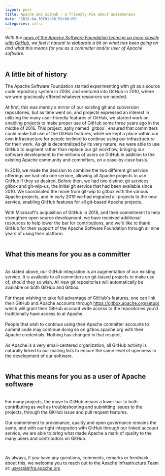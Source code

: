 ```yaml
---
layout: post
title: Apache and GitHub - a friendly PSA about awesomeness
date: '2019-04-30T01:08:58+00:00'
categories: infra
---
```

<p> <em>With the <a href="https://blogs.apache.org/foundation/entry/the-apache-software-foundation-expands">news of the Apache Software Foundation teaming up more closely with GitHub</a>, we feel it natural to elaborate a bit on what has been going on and what this means for you as a committer and/or user of Apache software.</em><br /><br /> </p> 
  <h2>A little bit of history</h2>The Apache Software Foundation started experimenting with git as a source code repository system in 2008, and ventured into GitHub in 2010, where we were graciously offered whatever resources we needed.<br /><br />At first, this was merely a mirror of our existing git and subversion repositories, but as time went on, and projects expressed an interest in utilizing the many user-friendly features of GitHub, we started work on enabling projects to make proper use of GitHub some three years ago in the middle of 2016. This project, aptly named `gitbox`, ensured that committers could make full use of the GitHub features, while we kept a place within our own infrastructure for people inclined to continue using our infrastructure for their work. As git is decentralized by its very nature, we were able to use GitHub to augment rather than replace our git workflow, bringing our software development to the millions of users on GitHub in addition to the existing Apache community and committers, on a case-by-case basis.<br /><br />In 2018, we made the decision to combine the two different git service offerings we had into one service, allowing all Apache projects to use GitHub if they so desired. Before then, we had two distinct git services: gitbox and git-wip-us, the initial git service that had been available since 2010. We coordinated the move from git-wip to gitbox with the various Apache projects, and in early 2019 we had migrated all projects to the new service, enabling GitHub features for all git-based Apache projects.<br /><br />With Microsoft's acquisition of GitHub in 2018, and their commitment to help strengthen open source development, we have received additional resources to help lower the bar for contributions, and we'd like to thank GitHub for their support of the Apache Software Foundation through all nine years of using their platform.<br /><br /> 
  <h2>What this means for you as a committer</h2><br />As stated above, our GitHub integration is an augmentation of our existing service. It is available to all committers on git-based projects to make use of, should they so wish. All new git repositories will automatically be available on both GitHub and Gitbox.<br /><br />For those wishing to take full advantage of GitHub's features, one can link their GitHub and Apache accounts through <a href="https://gitbox.apache.org/setup/">https://gitbox.apache.org/setup/</a> which will grant their GitHub account write access to the repositories you'd traditionally have access to at Apache.<br /><br />People that wish to continue using their Apache committer accounts to commit code may continue doing so on gitbox.apache.org with their Apache credentials. Nothing has changed in that respect.<br /><br />As Apache is a very email-centered organization, all GitHub activity is naturally linked to our mailing lists to ensure the same level of openness in the development of our software.<br /><br /> 
  <h2>What this means for you as a user of Apache software</h2> 
  <p><br />For many projects, the move to GitHub means a lower bar to both contributing as well as troubleshooting and submitting issues to the projects, through the GitHub issue and pull request features.<br /><br />Our commitment to provenance, quality and open governance remains the same, and with our tight integration with GitHub through our linked account service, we are able to bring what made Apache a mark of quality to the many users and contributors on GitHub.</p> 
  <p><br /></p> 
  <p> </p> 
  <p>As always, if you have any questions, comments, remarks or feedback about this, we welcome you to reach out to the Apache Infrastructure Team at: <a href="mailto:users@infra.apache.org">users@infra.apache.org</a> <br /></p>
